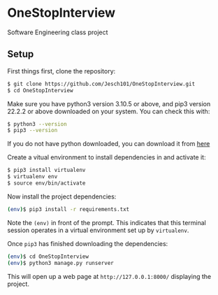 # OneStopInterview
Software Engineering class project

## Setup
First things first, clone the repository:
```sh
$ git clone https://github.com/Jesch101/OneStopInterview.git
$ cd OneStopInterview
```

Make sure you have python3 version 3.10.5 or above, and pip3 version 22.2.2 or above downloaded on your system. You can check this with:
```sh
$ python3 --version
$ pip3 --version
```
If you do not have python downloaded, you can download it from [here](https://www.python.org/downloads/)

Create a vitual environment to install dependencies in and activate it:
```sh
$ pip3 install virtualenv
$ virtualenv env
$ source env/bin/activate
```
 Now install the project dependencies:
 ```sh
 (env)$ pip3 install -r requirements.txt
 ```
 Note the `(env)` in front of the prompt. This indicates that this terminal session operates in a virtual environment set up by `virtualenv`.
 
 Once `pip3` has finished downloading the dependencies:
 ```sh
 (env)$ cd OneStopInterview
 (env)$ python3 manage.py runserver
 ```
 This will open up a web page at `http://127.0.0.1:8000/` displaying the project.

